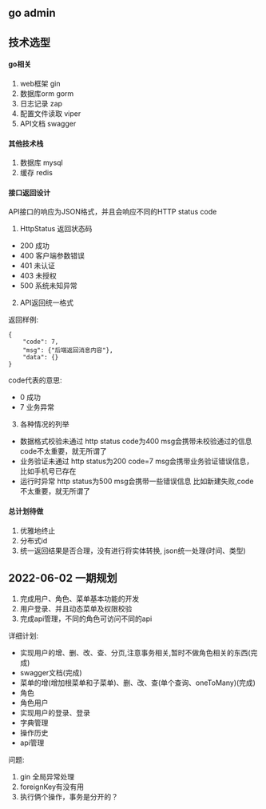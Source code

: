## go admin

## 技术选型

#### go相关

1. web框架 gin
2. 数据库orm gorm
3. 日志记录 zap
4. 配置文件读取 viper
5. API文档 swagger

#### 其他技术栈

1. 数据库 mysql
2. 缓存 redis

#### 接口返回设计

API接口的响应为JSON格式，并且会响应不同的HTTP status code

1. HttpStatus 返回状态码

- 200 成功
- 400 客户端参数错误
- 401 未认证
- 403 未授权
- 500 系统未知异常

2. API返回统一格式

返回样例:
```
{
    "code": 7,
    "msg": {"后端返回消息内容"},
    "data": {}
}
```
code代表的意思:
- 0 成功
- 7 业务异常

3. 各种情况的列举

- 数据格式校验未通过 http status code为400 msg会携带未校验通过的信息 code不太重要，就无所谓了
- 业务验证未通过 http status为200 code=7 msg会携带业务验证错误信息，比如手机号已存在
- 运行时异常 http status为500 msg会携带一些错误信息 比如新建失败,code不太重要，就无所谓了

#### 总计划待做

1. 优雅地终止
2. 分布式id
3. 统一返回结果是否合理，没有进行将实体转换, json统一处理(时间、类型)


## 2022-06-02 一期规划

1. 完成用户、角色、菜单基本功能的开发
2. 用户登录、并且动态菜单及权限校验
3. 完成api管理，不同的角色可访问不同的api

详细计划:

- 实现用户的增、删、改、查、分页,注意事务相关,暂时不做角色相关的东西(完成)
- swagger文档(完成)
- 菜单的增(增加根菜单和子菜单)、删、改、查(单个查询、oneToMany)(完成)
- 角色
- 角色用户
- 实现用户的登录、登录
- 字典管理
- 操作历史
- api管理

问题:

1. gin 全局异常处理
3. foreignKey有没有用
4. 执行俩个操作，事务是分开的？



